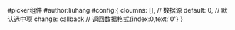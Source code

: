 #picker组件
#author:liuhang
#config:{
    cloumns: [],        // 数据源
    default: 0,         // 默认选中项
    change: callback    // 返回数据格式{index:0,text:'0'}
}